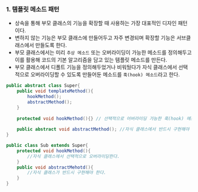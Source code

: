 ### 1. 템플릿 메소드 패턴

- 상속을 통해 부모 클래스의 기능을 확장할 때 사용하는 가장 대표적인 디자인 패턴이다.
- 변하지 않는 기능은 부모 클래스에 만들어두고 자주 변경되며 확장할 기능은 서브클래스에서 만들도록 한다.
- 부모 클래스에서는 미리 `추상 메소드` 또는 오버라이딩이 가능한 메소드를 정의해두고 이를 활용해 코드의 기본 알고리즘을 담고 있는 템플릿 메소드를 만든다.
- 부모 클래스에서 디폴트 기능을 정의해두었거나 비워뒀다가 자식 클래스에서 선택적으로 오버라이딩할 수 있도록 만들어둔 메소드를 `훅(hook) 메소드`라고 한다.

```java
public abstract class Super{
    public void templateMethod(){
        hookMethod();
        abstractMethod();
    }
    
    protected void hookMethod(){} // 선택적으로 어버라이딩 가능한 훅(hook) 메소드
    
    public abstract void abstractMethod(); //자식 클래스에서 반드시 구현해야 하는 추상 메소드
}

public class Sub extends Super{
    protected void hookMethod(){
        //자식 클래스에서 선택적으로 오버라이딩한다.
    }
    public void abstractMehotd(){
        //자식 클래스가 반드시 구현해야 한다.
    }
}
```